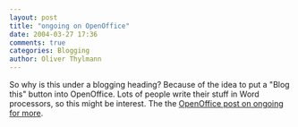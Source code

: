 ```yaml
---
layout: post
title: "ongoing on OpenOffice"
date: 2004-03-27 17:36
comments: true
categories: Blogging
author: Oliver Thylmann
---
```



So why is this under a blogging heading? Because of the idea to put a &quot;Blog this&quot; button into OpenOffice. Lots of people write their stuff in Word processors, so this might be interest. The the [OpenOffice post on ongoing for more](http://www.tbray.org/ongoing/When/200x/2004/03/26/OpenOffice).


